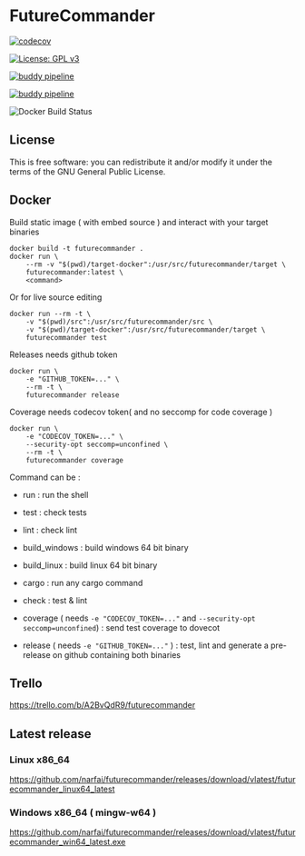 # FutureCommander


[![codecov](https://codecov.io/gh/narfai/futurecommander/branch/master/graph/badge.svg)](https://codecov.io/gh/narfai/futurecommander)

[![License: GPL v3](https://img.shields.io/badge/License-GPLv3-blue.svg)](https://www.gnu.org/licenses/gpl-3.0)

[![buddy pipeline](https://app.buddy.works/narfai/futurecommander/pipelines/pipeline/185011/badge.svg?token=621d010d2c0d56fa721cefa04f9d765b57c055fbc413be83bfbe30368c18ebe4 "buddy pipeline")](https://app.buddy.works/narfai/futurecommander/pipelines/pipeline/185011)

[![buddy pipeline](https://app.buddy.works/narfai/futurecommander/pipelines/pipeline/184827/badge.svg?token=621d010d2c0d56fa721cefa04f9d765b57c055fbc413be83bfbe30368c18ebe4 "buddy pipeline")](https://app.buddy.works/narfai/futurecommander/pipelines/pipeline/184827)

![Docker Build Status](https://img.shields.io/docker/cloud/build/fcadeillan/futurecommander.svg)

## License

This is free software: you can redistribute it and/or modify it under the terms of the GNU General Public License.

## Docker

Build static image ( with embed source ) and interact with your target binaries

```
docker build -t futurecommander .
docker run \
    --rm -v "$(pwd)/target-docker":/usr/src/futurecommander/target \
    futurecommander:latest \
    <command>
```

Or for live source editing

```
docker run --rm -t \
    -v "$(pwd)/src":/usr/src/futurecommander/src \
    -v "$(pwd)/target-docker":/usr/src/futurecommander/target \
    futurecommander test
```

Releases needs github token

```
docker run \
    -e "GITHUB_TOKEN=..." \
    --rm -t \
    futurecommander release
```

Coverage needs codecov token( and no seccomp for code coverage )

```
docker run \
    -e "CODECOV_TOKEN=..." \
    --security-opt seccomp=unconfined \
    --rm -t \
    futurecommander coverage
```

Command can be :

* run : run the shell

* test : check tests

* lint : check lint

* build_windows : build windows 64 bit binary

* build_linux : build linux 64 bit binary

* cargo : run any cargo command

* check : test & lint

* coverage ( needs `-e "CODECOV_TOKEN=..."` and `--security-opt seccomp=unconfined`) : send test coverage to dovecot

* release ( needs `-e "GITHUB_TOKEN=..."` ) : test, lint and generate a pre-release on github containing both binaries

## Trello

https://trello.com/b/A2BvQdR9/futurecommander

## Latest release

### Linux x86_64

https://github.com/narfai/futurecommander/releases/download/vlatest/futurecommander_linux64_latest

### Windows x86_64 ( mingw-w64 )

https://github.com/narfai/futurecommander/releases/download/vlatest/futurecommander_win64_latest.exe



